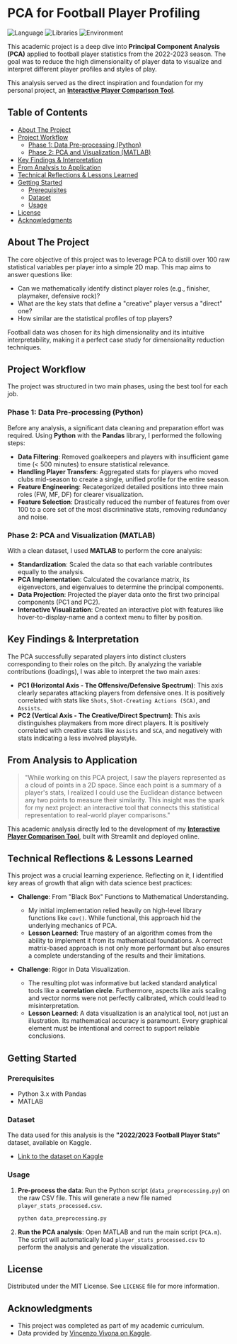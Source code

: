 # PCA for Football Player Profiling

![Language](https://img.shields.io/badge/language-Python%20%26%20MATLAB-blue.svg)
![Libraries](https://img.shields.io/badge/libraries-Pandas%2C%20Scikit--learn-orange.svg)
![Environment](https://img.shields.io/badge/environment-Academic%20Project-lightgrey.svg)

This academic project is a deep dive into **Principal Component Analysis (PCA)** applied to football player statistics from the 2022-2023 season. The goal was to reduce the high dimensionality of player data to visualize and interpret different player profiles and styles of play.

This analysis served as the direct inspiration and foundation for my personal project, an **[Interactive Player Comparison Tool]([https://github.com/nico916/Comparateur-de-profils])**.


## Table of Contents

- [About The Project](#about-the-project)
- [Project Workflow](#project-workflow)
  - [Phase 1: Data Pre-processing (Python)](#phase-1-data-pre-processing-python)
  - [Phase 2: PCA and Visualization (MATLAB)](#phase-2-pca-and-visualization-matlab)
- [Key Findings & Interpretation](#key-findings--interpretation)
- [From Analysis to Application](#from-analysis-to-application)
- [Technical Reflections & Lessons Learned](#technical-reflections--lessons-learned)
- [Getting Started](#getting-started)
  - [Prerequisites](#prerequisites)
  - [Dataset](#dataset)
  - [Usage](#usage)
- [License](#license)
- [Acknowledgments](#acknowledgments)

## About The Project

The core objective of this project was to leverage PCA to distill over 100 raw statistical variables per player into a simple 2D map. This map aims to answer questions like:
-   Can we mathematically identify distinct player roles (e.g., finisher, playmaker, defensive rock)?
-   What are the key stats that define a "creative" player versus a "direct" one?
-   How similar are the statistical profiles of top players?

Football data was chosen for its high dimensionality and its intuitive interpretability, making it a perfect case study for dimensionality reduction techniques.

## Project Workflow

The project was structured in two main phases, using the best tool for each job.

### Phase 1: Data Pre-processing (Python)

Before any analysis, a significant data cleaning and preparation effort was required. Using **Python** with the **Pandas** library, I performed the following steps:
-   **Data Filtering**: Removed goalkeepers and players with insufficient game time (< 500 minutes) to ensure statistical relevance.
-   **Handling Player Transfers**: Aggregated stats for players who moved clubs mid-season to create a single, unified profile for the entire season.
-   **Feature Engineering**: Recategorized detailed positions into three main roles (FW, MF, DF) for clearer visualization.
-   **Feature Selection**: Drastically reduced the number of features from over 100 to a core set of the most discriminative stats, removing redundancy and noise.

### Phase 2: PCA and Visualization (MATLAB)

With a clean dataset, I used **MATLAB** to perform the core analysis:
-   **Standardization**: Scaled the data so that each variable contributes equally to the analysis.
-   **PCA Implementation**: Calculated the covariance matrix, its eigenvectors, and eigenvalues to determine the principal components.
-   **Data Projection**: Projected the player data onto the first two principal components (PC1 and PC2).
-   **Interactive Visualization**: Created an interactive plot with features like hover-to-display-name and a context menu to filter by position.

## Key Findings & Interpretation

The PCA successfully separated players into distinct clusters corresponding to their roles on the pitch. By analyzing the variable contributions (loadings), I was able to interpret the two main axes:

-   **PC1 (Horizontal Axis - The Offensive/Defensive Spectrum)**: This axis clearly separates attacking players from defensive ones. It is positively correlated with stats like `Shots`, `Shot-Creating Actions (SCA)`, and `Assists`.
-   **PC2 (Vertical Axis - The Creative/Direct Spectrum)**: This axis distinguishes playmakers from more direct players. It is positively correlated with creative stats like `Assists` and `SCA`, and negatively with stats indicating a less involved playstyle.

## From Analysis to Application

> "While working on this PCA project, I saw the players represented as a cloud of points in a 2D space. Since each point is a summary of a player's stats, I realized I could use the Euclidean distance between any two points to measure their similarity. This insight was the spark for my next project: an interactive tool that connects this statistical representation to real-world player comparisons."

This academic analysis directly led to the development of my **[Interactive Player Comparison Tool]([https://github.com/[your-github-username]/Comparateur-de-profils](https://github.com/nico916/Comparateur-de-profils))**, built with Streamlit and deployed online.

## Technical Reflections & Lessons Learned

This project was a crucial learning experience. Reflecting on it, I identified key areas of growth that align with data science best practices:

-   **Challenge**: From "Black Box" Functions to Mathematical Understanding.
    -   My initial implementation relied heavily on high-level library functions like `cov()`. While functional, this approach hid the underlying mechanics of PCA.
    -   **Lesson Learned**: True mastery of an algorithm comes from the ability to implement it from its mathematical foundations. A correct matrix-based approach is not only more performant but also ensures a complete understanding of the results and their limitations.

-   **Challenge**: Rigor in Data Visualization.
    -   The resulting plot was informative but lacked standard analytical tools like a **correlation circle**. Furthermore, aspects like axis scaling and vector norms were not perfectly calibrated, which could lead to misinterpretation.
    -   **Lesson Learned**: A data visualization is an analytical tool, not just an illustration. Its mathematical accuracy is paramount. Every graphical element must be intentional and correct to support reliable conclusions.

## Getting Started

### Prerequisites
-   Python 3.x with Pandas
-   MATLAB

### Dataset
The data used for this analysis is the **"2022/2023 Football Player Stats"** dataset, available on Kaggle.
-   [Link to the dataset on Kaggle](https://www.kaggle.com/datasets/vivovinco/20222023-football-player-stats)

### Usage
1.  **Pre-process the data**: Run the Python script (`data_preprocessing.py`) on the raw CSV file. This will generate a new file named `player_stats_processed.csv`.
    ```sh
    python data_preprocessing.py
    ```
2.  **Run the PCA analysis**: Open MATLAB and run the main script (`PCA.m`). The script will automatically load `player_stats_processed.csv` to perform the analysis and generate the visualization.

## License

Distributed under the MIT License. See `LICENSE` file for more information.

## Acknowledgments
-   This project was completed as part of my academic curriculum.
-   Data provided by [Vincenzo Vivona on Kaggle](https://www.kaggle.com/vivovinco).
